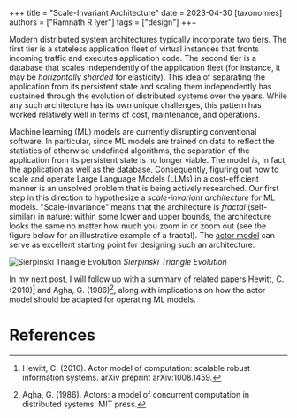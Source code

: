 +++
title = "Scale-Invariant Architecture"
date = 2023-04-30
[taxonomies]
authors = ["Ramnath R Iyer"]
tags = ["design"]
+++

Modern distributed system architectures typically incorporate two tiers. The first tier is a stateless application fleet of virtual instances that fronts incoming traffic and executes application code. The second tier is a database that scales independently of the application fleet (for instance, it may be *horizontally sharded* for elasticity). This idea of separating the application from its persistent state and scaling them independently has sustained through the evolution of distributed systems over the years. While any such architecture has its own unique challenges, this pattern has worked relatively well in terms of cost, maintenance, and operations.

Machine learning (ML) models are currently disrupting conventional software. In particular, since ML models are trained on data to reflect the statistics of otherwise undefined algorithms, the separation of the application from its persistent state is no longer viable. The model *is*, in fact, the application as well as the database. Consequently, figuring out how to scale and operate Large Language Models (LLMs) in a cost-efficient manner is an unsolved problem that is being actively researched. Our first step in this direction to hypothesize a *scale-invariant architecture* for ML models. "Scale-invariance" means that the architecture is *fractal* (self-similar) in nature: within some lower and upper bounds, the architecture looks the same no matter how much you zoom in or zoom out (see the figure below for an illustrative example of a fractal). The [actor model](https://en.wikipedia.org/wiki/Actor_model) can serve as excellent starting point for designing such an architecture.

![Sierpinski Triangle Evolution](/sierpinski_fractal.svg)
*Sierpinski Triangle Evolution*

In my next post, I will follow up with a summary of related papers Hewitt, C. (2010)[^1] and Agha, G. (1986)[^2], along with implications on how the actor model should be adapted for operating ML models.

# References

[^1]: Hewitt, C. (2010). Actor model of computation: scalable robust information systems. arXiv preprint arXiv:1008.1459.

[^2]: Agha, G. (1986). Actors: a model of concurrent computation in distributed systems. MIT press.
